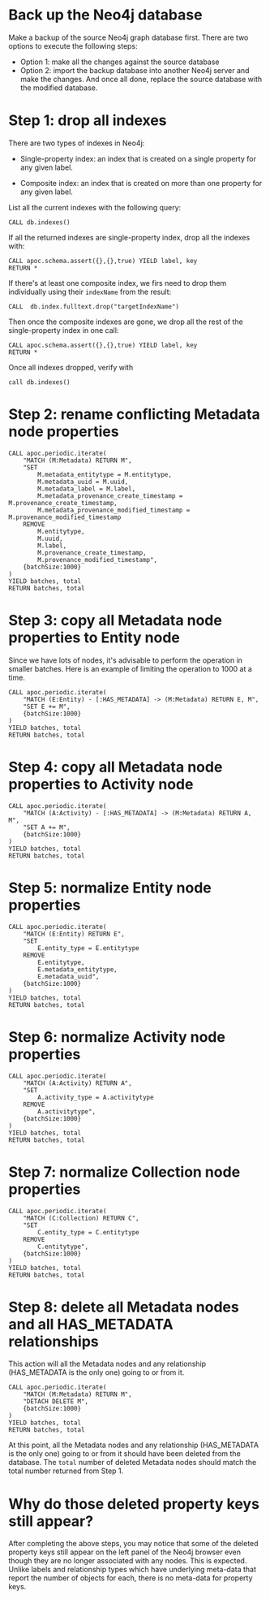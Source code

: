 # Back up the Neo4j database

Make a backup of the source Neo4j graph database first. There are two options to execute the following steps:

- Option 1: make all the changes against the source database
- Option 2: import the backup database into another Neo4j server and make the changes. And once all done, replace the source database with the modified database.

# Step 1: drop all indexes

There are two types of indexes in Neo4j:

- Single-property index: an index that is created on a single property for any given label.

- Composite index: an index that is created on more than one property for any given label.

List all the current indexes with the following query:

````
CALL db.indexes()
````

If all the returned indexes are single-property index, drop all the indexes with:

````
CALL apoc.schema.assert({},{},true) YIELD label, key 
RETURN *
````

If there's at least one composite index, we firs need to drop them individually using their `indexName` from the result:

````
CALL  db.index.fulltext.drop("targetIndexName")
````

Then once the composite indexes are gone, we drop all the rest of the single-property index in one call:

````
CALL apoc.schema.assert({},{},true) YIELD label, key 
RETURN *
````

Once all indexes dropped, verify with 

````
call db.indexes()
````

# Step 2: rename conflicting Metadata node properties

````
CALL apoc.periodic.iterate(
    "MATCH (M:Metadata) RETURN M", 
    "SET 
        M.metadata_entitytype = M.entitytype, 
        M.metadata_uuid = M.uuid, 
        M.metadata_label = M.label,
        M.metadata_provenance_create_timestamp = M.provenance_create_timestamp,
        M.metadata_provenance_modified_timestamp = M.provenance_modified_timestamp
    REMOVE 
        M.entitytype, 
        M.uuid, 
        M.label, 
        M.provenance_create_timestamp, 
        M.provenance_modified_timestamp", 
    {batchSize:1000}
)
YIELD batches, total 
RETURN batches, total
````

# Step 3: copy all Metadata node properties to Entity node

Since we have lots of nodes, it's advisable to perform the operation in smaller batches. Here is an example of limiting the operation to 1000 at a time.

````
CALL apoc.periodic.iterate(
    "MATCH (E:Entity) - [:HAS_METADATA] -> (M:Metadata) RETURN E, M", 
    "SET E += M", 
    {batchSize:1000}
)
YIELD batches, total 
RETURN batches, total
````

# Step 4: copy all Metadata node properties to Activity node

````
CALL apoc.periodic.iterate(
    "MATCH (A:Activity) - [:HAS_METADATA] -> (M:Metadata) RETURN A, M", 
    "SET A += M", 
    {batchSize:1000}
)
YIELD batches, total 
RETURN batches, total
````

# Step 5: normalize Entity node properties

````
CALL apoc.periodic.iterate(
    "MATCH (E:Entity) RETURN E", 
    "SET 
        E.entity_type = E.entitytype
    REMOVE 
        E.entitytype,
        E.metadata_entitytype,
        E.metadata_uuid", 
    {batchSize:1000}
)
YIELD batches, total 
RETURN batches, total
````

# Step 6: normalize Activity node properties

````
CALL apoc.periodic.iterate(
    "MATCH (A:Activity) RETURN A", 
    "SET 
        A.activity_type = A.activitytype
    REMOVE 
        A.activitytype", 
    {batchSize:1000}
)
YIELD batches, total 
RETURN batches, total
````

# Step 7: normalize Collection node properties

````
CALL apoc.periodic.iterate(
    "MATCH (C:Collection) RETURN C", 
    "SET 
        C.entity_type = C.entitytype
    REMOVE 
        C.entitytype", 
    {batchSize:1000}
)
YIELD batches, total 
RETURN batches, total
````

# Step 8: delete all Metadata nodes and all HAS_METADATA relationships

This action will all the Metadata nodes and any relationship (HAS_METADATA is the only one) going to or from it.

````
CALL apoc.periodic.iterate(
    "MATCH (M:Metadata) RETURN M", 
    "DETACH DELETE M", 
    {batchSize:1000}
)
YIELD batches, total 
RETURN batches, total
````

At this point, all the Metadata nodes and any relationship (HAS_METADATA is the only one) going to or from it should have been deleted from the database. The `total` number of deleted Metadata nodes should match the total number returned from Step 1.

# Why do those deleted property keys still appear?

After completing the above steps, you may notice that some of the deleted property keys still appear on the left panel of the Neo4j browser even though they are no longer associated with any nodes. This is expected. Unlike labels and relationship types which have underlying meta-data that report the number of objects for each, there is no meta-data for property keys.
